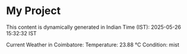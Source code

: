 # My Project

This content is dynamically generated in Indian Time (IST): 2025-05-26 15:32:32 IST


Current Weather in Coimbatore:
Temperature: 23.88 °C
Condition: mist
